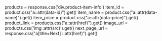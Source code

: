 products = response.css('div.product-item-info')
item_id = product.css("a::attr(data-id)").get()
item_name = product.css("a::attr(data-name)").get()
item_price = product.css("a::attr(data-price)").get()
product_link = products.css("a::attr(href)").get()
image_url = products.css('img::attr(src)').get()
next_page_url = response.css("a[title=Next] ::attr(href)").get()